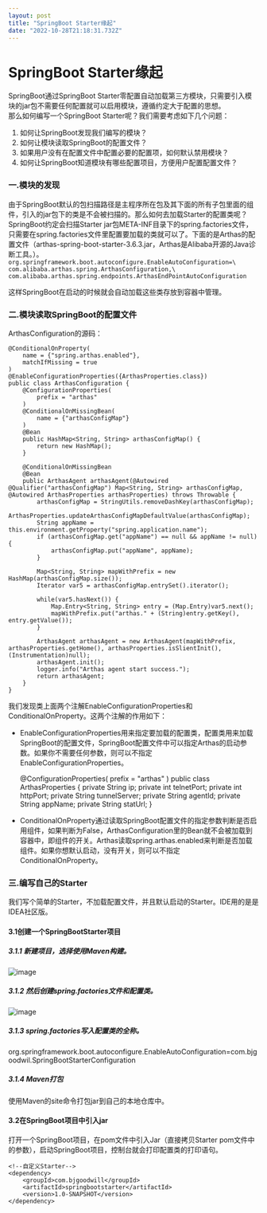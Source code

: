 ```yaml
---
layout: post
title: "SpringBoot Starter缘起"
date: "2022-10-28T21:18:31.732Z"
---
```

SpringBoot Starter缘起
====================

SpringBoot通过SpringBoot Starter零配置自动加载第三方模块，只需要引入模块的jar包不需要任何配置就可以启用模块，遵循约定大于配置的思想。  
那么如何编写一个SpringBoot Starter呢？我们需要考虑如下几个问题：

1.  如何让SpringBoot发现我们编写的模块？
2.  如何让模块读取SpringBoot的配置文件？
3.  如果用户没有在配置文件中配置必要的配置项，如何默认禁用模块？
4.  如何让SpringBoot知道模块有哪些配置项目，方便用户配置配置文件？

### 一.模块的发现

由于SpringBoot默认的包扫描路径是主程序所在包及其下面的所有子包里面的组件，引入的jar包下的类是不会被扫描的。那么如何去加载Starter的配置类呢？  
SpringBoot约定会扫描Starter jar包META-INF目录下的spring.factories文件，只需要在spring.factories文件里配置要加载的类就可以了。下面的是Arthas的配置文件（arthas-spring-boot-starter-3.6.3.jar，Arthas是Alibaba开源的Java诊断工具。）。  
`org.springframework.boot.autoconfigure.EnableAutoConfiguration=\ com.alibaba.arthas.spring.ArthasConfiguration,\ com.alibaba.arthas.spring.endpoints.ArthasEndPointAutoConfiguration`

这样SpringBoot在启动的时候就会自动加载这些类存放到容器中管理。

### 二.模块读取SpringBoot的配置文件

ArthasConfiguration的源码：

    @ConditionalOnProperty(
        name = {"spring.arthas.enabled"},
        matchIfMissing = true
    )
    @EnableConfigurationProperties({ArthasProperties.class})
    public class ArthasConfiguration {
        @ConfigurationProperties(
            prefix = "arthas"
        )
        @ConditionalOnMissingBean(
            name = {"arthasConfigMap"}
        )
        @Bean
        public HashMap<String, String> arthasConfigMap() {
            return new HashMap();
        }
    
        @ConditionalOnMissingBean
        @Bean
        public ArthasAgent arthasAgent(@Autowired @Qualifier("arthasConfigMap") Map<String, String> arthasConfigMap, @Autowired ArthasProperties arthasProperties) throws Throwable {
            arthasConfigMap = StringUtils.removeDashKey(arthasConfigMap);
            ArthasProperties.updateArthasConfigMapDefaultValue(arthasConfigMap);
            String appName = this.environment.getProperty("spring.application.name");
            if (arthasConfigMap.get("appName") == null && appName != null) {
                arthasConfigMap.put("appName", appName);
            }
    
            Map<String, String> mapWithPrefix = new HashMap(arthasConfigMap.size());
            Iterator var5 = arthasConfigMap.entrySet().iterator();
    
            while(var5.hasNext()) {
                Map.Entry<String, String> entry = (Map.Entry)var5.next();
                mapWithPrefix.put("arthas." + (String)entry.getKey(), entry.getValue());
            }
    
            ArthasAgent arthasAgent = new ArthasAgent(mapWithPrefix, arthasProperties.getHome(), arthasProperties.isSlientInit(), (Instrumentation)null);
            arthasAgent.init();
            logger.info("Arthas agent start success.");
            return arthasAgent;
        }
    }
    

我们发现类上面两个注解EnableConfigurationProperties和ConditionalOnProperty。这两个注解的作用如下：

*   EnableConfigurationProperties用来指定要加载的配置类，配置类用来加载SpringBoot的配置文件，SpringBoot配置文件中可以指定Arthas的启动参数。如果你不需要任何参数，则可以不指定EnableConfigurationProperties。

    @ConfigurationProperties(
        prefix = "arthas"
    )
    public class ArthasProperties {
    private String ip;
        private int telnetPort;
        private int httpPort;
        private String tunnelServer;
        private String agentId;
        private String appName;
        private String statUrl;
    }
    

*   ConditionalOnProperty通过读取SpringBoot配置文件的指定参数判断是否启用组件，如果判断为False，ArthasConfiguration里的Bean就不会被加载到容器中，即组件的开关。Arthas读取spring.arthas.enabled来判断是否加载组件。如果你想默认启动，没有开关，则可以不指定ConditionalOnProperty。

### 三.编写自己的Starter

我们写个简单的Starter，不加载配置文件，并且默认启动的Starter。IDE用的是是IDEA社区版。

#### 3.1创建一个SpringBootStarter项目

##### 3.1.1 新建项目，选择使用Maven构建。

![image](https://img2022.cnblogs.com/blog/1348150/202210/1348150-20221028213449507-124698546.png)

##### 3.1.2 然后创建spring.factories文件和配置类。

![image](https://img2022.cnblogs.com/blog/1348150/202210/1348150-20221028213708759-966257665.png)

##### 3.1.3 spring.factories写入配置类的全称。

org.springframework.boot.autoconfigure.EnableAutoConfiguration=com.bjgoodwil.SpringBootStarterConfiguration

##### 3.1.4 Maven打包

使用Maven的site命令打包jar到自己的本地仓库中。

#### 3.2在SpringBoot项目中引入jar

打开一个SpringBoot项目，在pom文件中引入Jar（直接拷贝Starter pom文件中的参数），启动SpringBoot项目，控制台就会打印配置类的打印语句。

    <!--自定义Starter-->
    <dependency>
        <groupId>com.bjgoodwill</groupId>
        <artifactId>springbootstarter</artifactId>
        <version>1.0-SNAPSHOT</version>
    </dependency>